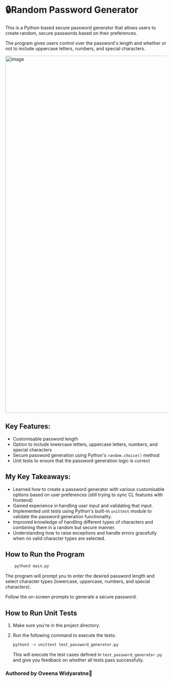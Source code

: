 # 🔒Random Password Generator

This is a Python-based secure password generator that allows users to create random, secure passwords based on their preferences. 

The program gives users control over the password's length and whether or not to include uppercase letters, numbers, and special characters.

<img width="1113" alt="image" src="https://github.com/user-attachments/assets/89175b5e-6d32-4cbd-9232-becd9ddef679" />


## Key Features:
- Customisable password length
- Option to include lowercase letters, uppercase letters, numbers, and special characters
- Secure password generation using Python's `random.choice()` method
- Unit tests to ensure that the password generation logic is correct

## My Key Takeaways:
- Learned how to create a password generator with various customisable options based on user preferences (still trying to sync CL features with frontend)
- Gained experience in handling user input and validating that input.
- Implemented unit tests using Python's built-in `unittest` module to validate the password generation functionality.
- Improved knowledge of handling different types of characters and combining them in a random but secure manner.
- Understanding how to raise exceptions and handle errors gracefully when no valid character types are selected.

## How to Run the Program

```bash
    python3 main.py
 ```

The program will prompt you to enter the desired password length and select character types (lowercase, uppercase, numbers, and special characters).

Follow the on-screen prompts to generate a secure password.

## How to Run Unit Tests

1. Make sure you're in the project directory.
2. Run the following command to execute the tests:

    ```bash
    python3 -m unittest test_password_generator.py
    ```

    This will execute the test cases defined in `test_password_generator.py` and give you feedback on whether all tests pass successfully.

### Authored by Oveena Widyaratne🐍


